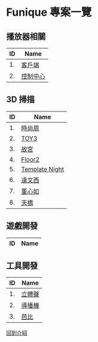 # Funique 專案一覽

## 播放器相關

| ID  | Name                                                                |
| --- | ------------------------------------------------------------------- |
| 1.  | [客戶端](https://github.com/Funique2022/project_funique_player.git)         |
| 2.  | [控制中心](https://github.com/Funique2022/project_master_server.git)         |

## 3D 掃描

| ID  | Name                                                                |
| --- | ------------------------------------------------------------------- |
| 1.  | [時尚周](https://github.com/Funique2022/project_art_gallery.git)         |
| 2.  | [TOY3](https://github.com/Funique2022/project_toy3.git)         |
| 3.  | [故宮](https://github.com/Funique2022/project_national_palace_museum.git)         |
| 4.  | [Floor2](https://github.com/Funique2022/project_floor2.git)         |
| 5.  | [Template Night](https://github.com/Funique2022/project_template_night.git)         |
| 6.  | [達文西](https://github.com/Funique2022/project_davinci.git)         |
| 7.  | [董心如](https://github.com/Funique2022/project_tunghsinru.git)         |
| 8.  | [天橋](https://github.com/Funique2022/project_skywalk.git)         |

## 遊戲開發

| ID  | Name                                                                |
| --- | ------------------------------------------------------------------- |

## 工具開發

| ID  | Name                                                                |
| --- | ------------------------------------------------------------------- |
| 1.  | [立體聲](https://github.com/Funique2022/project_ambisonics.git)     |
| 2.  | [導播機](https://github.com/Funique2022/project_director.git)     |
| 3.  | [芭比](https://github.com/Funique2022/project_barbie.git)     |

[回到介紹](./intro.md)